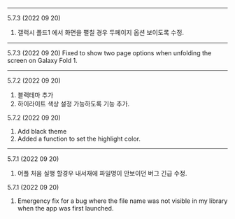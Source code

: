

---

5.7.3 (2022 09 20)
1. 갤럭시 폴드1 에서 화면을 펼칠 경우 두페이지 옵션 보이도록 수정. 

---

5.7.3 (2022 09 20)
Fixed to show two page options when unfolding the screen on Galaxy Fold 1.

---
5.7.2 (2022 09 20)
1. 블랙테마 추가 
2. 하이라이트 색상 설정 가능하도록 기능 추가. 

5.7.2 (2022 09 20)
1. Add black theme
2. Added a function to set the highlight color.

---
5.7.1 (2022 09 20)
1. 어플 처음 실행 할경우 내서재에 파일명이 안보이던 버그 긴급 수정.


5.7.1 (2022 09 20)
1. Emergency fix for a bug where the file name was not visible in my library when the app was first launched.

